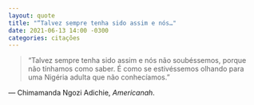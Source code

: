```yaml
---
layout: quote
title: "“Talvez sempre tenha sido assim e nós…"
date: 2021-06-13 14:00 -0300
categories: citações
---
```

>“Talvez sempre tenha sido assim e nós não soubéssemos, porque não tínhamos como saber. É como se estivéssemos olhando para uma Nigéria adulta que não conhecíamos.”

— Chimamanda Ngozi Adichie, _Americanah_.
